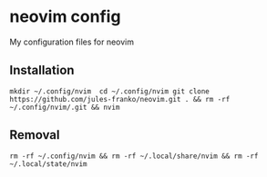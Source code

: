 # neovim config

My configuration files for neovim

## Installation
`mkdir ~/.config/nvim 
cd ~/.config/nvim
git clone https://github.com/jules-franko/neovim.git . && rm -rf ~/.config/nvim/.git && nvim`

## Removal
`rm -rf ~/.config/nvim && rm -rf ~/.local/share/nvim && rm -rf ~/.local/state/nvim`
